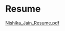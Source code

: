 # Resume


[Nishika_Jain_Resume.pdf](https://github.com/user-attachments/files/20157573/Nishika_Jain_Resume.pdf)

